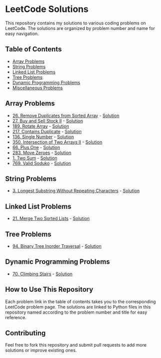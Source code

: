 # LeetCode Solutions

This repository contains my solutions to various coding problems on LeetCode. The solutions are organized by problem number and name for easy navigation.

## Table of Contents

- [Array Problems](#array-problems)
- [String Problems](#string-problems)
- [Linked List Problems](#linked-list-problems)
- [Tree Problems](#tree-problems)
- [Dynamic Programming Problems](#dynamic-programming-problems)
- [Miscellaneous Problems](#miscellaneous-problems)

## Array Problems

- [26. Remove Duplicates from Sorted Array](https://leetcode.com/problems/remove-duplicates-from-sorted-array/) - [Solution](./top-interview-questions/array/remove_duplicates.py)
- [27. Buy and Sell Stock II](https://leetcode.com/explore/interview/card/top-interview-questions-easy/92/array/564/) - [Solution](./top-interview-questions/array/buy_and_sell_stock.py)
- [189. Rotate Array](https://leetcode.com/explore/interview/card/top-interview-questions-easy/92/array/646/) - [Solution](./top-interview-questions/array/rotate_array.py)
- [217. Contains Duplicate](https://leetcode.com/explore/interview/card/top-interview-questions-easy/92/array/578/) - [Solution](./top-interview-questions/array/contains_duplicate.py)
- [136. Single Number](https://leetcode.com/explore/interview/card/top-interview-questions-easy/92/array/549/) - [Solution](./top-interview-questions/array/single_number.py)
- [350. Intersection of Two Arrays II](https://leetcode.com/explore/interview/card/top-interview-questions-easy/92/array/674/) - [Solution](./top-interview-questions/array/intersection_of_two_arrays.py)
- [66. Plus One](https://leetcode.com/explore/interview/card/top-interview-questions-easy/92/array/559/) - [Solution](./top-interview-questions/array/plus_one.py)
- [283. Move Zeroes](https://leetcode.com/explore/interview/card/top-interview-questions-easy/92/array/567/) - [Solution](./top-interview-questions/array/move_zeroes.py)
- [1. Two Sum](https://leetcode.com/explore/interview/card/top-interview-questions-easy/92/array/546/) - [Solution](./top-interview-questions/array/two_sum.py)
- [769. Valid Soduko](https://leetcode.com/explore/interview/card/top-interview-questions-easy/92/array/769/) - [Solution](./top-interview-questions/array/is_valid_soduko.py)

## String Problems

- [3. Longest Substring Without Repeating Characters](https://leetcode.com/problems/longest-substring-without-repeating-characters/) - [Solution](./top-interview-questions/strings/longest_substring.py)

## Linked List Problems

- [21. Merge Two Sorted Lists](https://leetcode.com/problems/merge-two-sorted-lists/) - [Solution](./021_merge_two_sorted_lists.py)

## Tree Problems

- [94. Binary Tree Inorder Traversal](https://leetcode.com/problems/binary-tree-inorder-traversal/) - [Solution](./094_binary_tree_inorder_traversal.py)

## Dynamic Programming Problems

- [70. Climbing Stairs](https://leetcode.com/problems/climbing-stairs/) - [Solution](./070_climbing_stairs.py)

## How to Use This Repository

Each problem link in the table of contents takes you to the corresponding LeetCode problem page. The solutions are linked to Python files in this repository named according to the problem number and title for easy reference.

## Contributing

Feel free to fork this repository and submit pull requests to add more solutions or improve existing ones.
